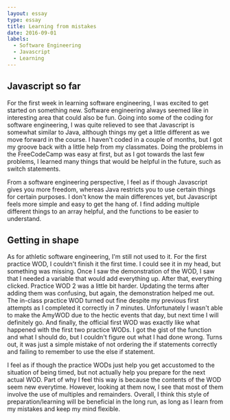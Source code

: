 ```yaml
---
layout: essay
type: essay
title: Learning from mistakes
date: 2016-09-01
labels:
  - Software Engineering
  - Javascript
  - Learning
---
```


## Javascript so far

For the first week in learning software engineering, I was excited to get started on something new. Software engineering always seemed like in interesting area that could also be fun. Going into some of the coding for software engineering, I was quite relieved to see that Javascript is somewhat similar to Java, although things my get a little different as we move forward in the course. I haven't coded in a couple of months, but I got my groove back with a little help from my classmates. Doing the problems in the FreeCodeCamp was easy at first, but as I got towards the last few problems, I learned many things that would be helpful in the future, such as switch statements.

From a software engineering perspective, I feel as if though Javascript gives you more freedom, whereas Java restricts you to use certain things for certain purposes. I don't know the main differences yet, but Javascript feels more simple and easy to get the hang of. I find adding multiple different things to an array helpful, and the functions to be easier to understand.

## Getting in shape

As for athletic software engineering, I'm still not used to it. For the first practice WOD, I couldn't finish it the first time. I could see it in my head, but something was missing. Once I saw the demonstration of the WOD, I saw that I needed a variable that would add everything up. After that, everything clicked. Practice WOD 2 was a little bit harder. Updating the terms after adding them was confusing, but again, the demonstration helped me out. The in-class practice WOD turned out fine despite my previous first attempts as I completed it correctly in 7 minutes. Unfortunately I wasn't able to make the AmyWOD due to the hectic events that day, but next time I will definitely go. And finally, the official first WOD was exactly like what happened with the first two practice WODs. I got the gist of the function and what I should do, but I couldn't figure out what I had done wrong. Turns out, it was just a simple mistake of not ordering the if statements correctly and failing to remember to use the else if statement.

I feel as if though the practice WODs just help you get accustomed to the situation of being timed, but not actually help you prepare for the next actual WOD. Part of why I feel this way is because the contents of the WOD seem new everytime. However, looking at them now, I see that most of them involve the use of multiples and remainders. Overall, I think this style of preparation/learning will be beneficial in the long run, as long as I learn from my mistakes and keep my mind flexible.
